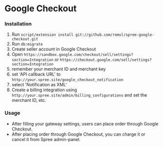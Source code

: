 Google Checkout
==================

### Installation

1. Run `script/extension install git://github.com/romul/spree-google-checkout.git`
1. Run `db:migrate`
1. Create seller account in Google Checkout
1. Open `https://sandbox.google.com/checkout/sell/settings?section=Integration` 
or `https://checkout.google.com/sell/settings?section=Integration`
1. remember your merchant ID and merchant key
1. set 'API callback URL' to `http://your.spree.site/google_checkout_notification`
1. select 'Notification as XML'
1. Create a billing integration using `http://your.spree.site/admin/billing_configurations` and set the merchant ID, etc.


### Usage

* After filling your gateway settings, users can place order through Google Checkout.
* After placing order through Google Checkout, you can charge it or cancel it from Spree admin-panel.
